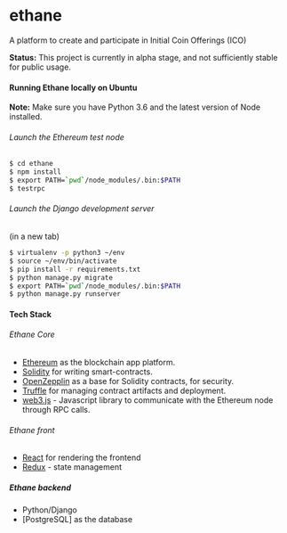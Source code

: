 # ethane
A platform to create and participate in Initial Coin Offerings (ICO)

**Status:** This project is currently in alpha stage, and not sufficiently stable for public usage.


#### Running Ethane locally on Ubuntu

**Note:** Make sure you have Python 3.6 and the latest version of Node installed.

###### Launch the Ethereum test node

```sh
$ cd ethane
$ npm install
$ export PATH=`pwd`/node_modules/.bin:$PATH
$ testrpc
```
###### Launch the Django development server

(in a new tab)

```sh
$ virtualenv -p python3 ~/env
$ source ~/env/bin/activate
$ pip install -r requirements.txt
$ python manage.py migrate
$ export PATH=`pwd`/node_modules/.bin:$PATH
$ python manage.py runserver
```


#### Tech Stack
###### Ethane Core
- [Ethereum](https://www.ethereum.org) as the blockchain app platform.
- [Solidity](https://solidity.readthedocs.io)  for writing smart-contracts.
- [OpenZepplin](https://openzeppelin.org) as a base for Solidity contracts, for security.
- [Truffle](http://truffleframework.com) for managing contract artifacts and deployment.
- [web3.js](https://github.com/ethereum/web3.js) - Javascript library to communicate with the Ethereum node through RPC calls.

###### Ethane front
- [React](https://facebook.github.io/react) for rendering the frontend
- [Redux](http://redux.js.org) - state management

##### Ethane backend
- Python/Django
- [PostgreSQL] as the database
